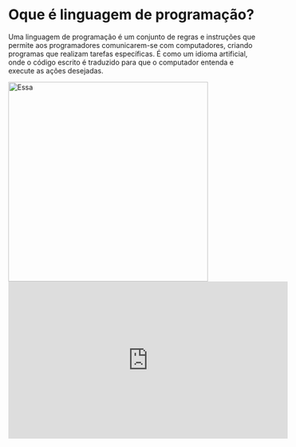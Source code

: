 <!DOCTYPE html>
<html lang="pt-BR">
<head>
<meta charset="UTF-8">
<meta name="viewport" content="width=device-width, initial-scale=1.0">
<title>Meu Projeto de Matematica II</title>
</head>
<body>
<h1>Oque é linguagem de programação?</h1>
<p>Uma linguagem de programação é um conjunto de regras e instruções que permite aos programadores comunicarem-se com computadores, criando programas que realizam tarefas específicas. É como um idioma artificial, onde o código escrito é traduzido para que o computador entenda e execute as ações desejadas. </p>
</body><img src=https://www.google.com/url?sa=i&url=https%3A%2F%2Funiversidadedatecnologia.com.br%2Fo-que-e-linguagem-de-programacao%2F&psig=AOvVaw2WvmRBKAtuySD6XC-aGdJR&ust=1755095507121000&source=images&cd=vfe&opi=89978449&ved=0CBUQjRxqFwoTCKD_r7W-hY8DFQAAAAAdAAAAABAE alt=Essa é uma imagem que demonstra algumas das linguagens de programação width="400">
<iframe width="560" height="315" src="https://www.youtube.com/embed/22nd99SLgNA?si=v5n-AzqYp3q197Uf" title="YouTube video player" frameborder="0" allow="accelerometer; autoplay; clipboard-write; encrypted-media; gyroscope; picture-in-picture; web-share" referrerpolicy="strict-origin-when-cross-origin" allowfullscreen></iframe>
</html>
  

 